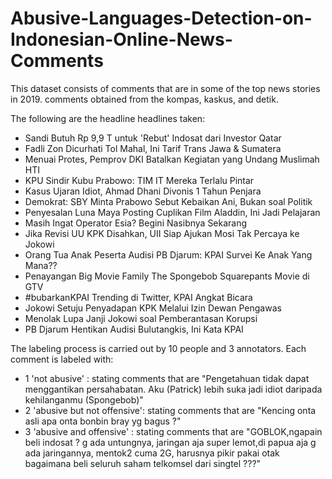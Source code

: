 # Abusive-Languages-Detection-on-Indonesian-Online-News-Comments

This dataset consists of comments that are in some of the top news stories in 2019. comments obtained from the kompas, kaskus, and detik.

The following are the headline headlines taken:
- Sandi Butuh Rp 9,9 T untuk 'Rebut' Indosat dari Investor Qatar
- Fadli Zon Dicurhati Tol Mahal, Ini Tarif Trans Jawa & Sumatera
- Menuai Protes, Pemprov DKI Batalkan Kegiatan yang Undang Muslimah HTI
- KPU Sindir Kubu Prabowo: TIM IT Mereka Terlalu Pintar
- Kasus Ujaran Idiot, Ahmad Dhani Divonis 1 Tahun Penjara
- Demokrat: SBY Minta Prabowo Sebut Kebaikan Ani, Bukan soal Politik
- Penyesalan Luna Maya Posting Cuplikan Film Aladdin, Ini Jadi Pelajaran
- Masih Ingat Operator Esia? Begini Nasibnya Sekarang
- Jika Revisi UU KPK Disahkan, UII Siap Ajukan Mosi Tak Percaya ke Jokowi
- Orang Tua Anak Peserta Audisi PB Djarum: KPAI Survei Ke Anak Yang Mana??
- Penayangan Big Movie Family The Spongebob Squarepants Movie di GTV 
- #bubarkanKPAI Trending di Twitter, KPAI Angkat Bicara
- Jokowi Setuju Penyadapan KPK Melalui Izin Dewan Pengawas
- Menolak Lupa Janji Jokowi soal Pemberantasan Korupsi
- PB Djarum Hentikan Audisi Bulutangkis, Ini Kata KPAI


The labeling process is carried out by 10 people and 3 annotators. Each comment is labeled with: 
- 1 'not abusive' : stating comments that are "Pengetahuan tidak dapat menggantikan persahabatan. Aku (Patrick) lebih suka jadi idiot daripada kehilanganmu (Spongebob)"
- 2 'abusive but not offensive': stating comments that are "Kencing onta asli apa onta bonbin bray yg bagus ?"
- 3 'abusive and offensive' : ⁣⁣stating comments that are "GOBLOK,ngapain beli indosat ? g ada untungnya, jaringan aja super lemot,di papua aja g ada jaringannya, mentok2 cuma 2G, harusnya pikir pakai otak bagaimana beli seluruh saham telkomsel dari singtel ???"
